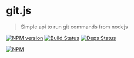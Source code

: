 git.js
======

> Simple api to run git commands from nodejs

[![NPM version](https://badge.fury.io/js/git.js.png)](http://badge.fury.io/js/git.js)
[![Build Status](https://drone.io/github.com/sergeyt/git.js/status.png)](https://drone.io/github.com/sergeyt/git.js/latest)
[![Deps Status](https://david-dm.org/sergeyt/git.js.png)](https://david-dm.org/sergeyt/git.js)

[![NPM](https://nodei.co/npm/git.js.png?downloads=true&stars=true)](https://nodei.co/npm/git.js/)

